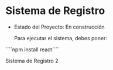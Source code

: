 <h1> Sistema de Registro</h1>

- Estado del Proyecto: En construcción

  Para ejecutar el sistema, debes poner:

´´´´npm install react´´´´

Sistema de Registro 2
